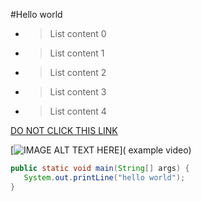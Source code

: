 #Hello world
 -  > List content 0
 -  > List content 1
 -  > List content 2
 -  > List content 3
 -  > List content 4

[DO NOT CLICK THIS LINK](https://www.youtube.com/watch?v=dQw4w9WgXcQ&ab_channel=RickAstley)

[![IMAGE ALT TEXT HERE](https://img.youtube.com/vi/dQw4w9WgXcQ/0.jpg)](
example video)

 ```java
public static void main(String[] args) {
    System.out.printLine("hello world");
}

 ```
